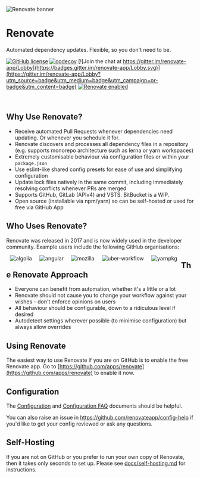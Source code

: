 ![Renovate banner](https://renovateapp.com/images/design/header_small.jpg)

# Renovate

Automated dependency updates. Flexible, so you don't need to be.

[![GitHub license](https://img.shields.io/badge/license-MIT-blue.svg)](https://raw.githubusercontent.com/renovateapp/renovate/master/license)
[![codecov](https://codecov.io/gh/renovateapp/renovate/branch/master/graph/badge.svg)](https://codecov.io/gh/renovateapp/renovate)
[![Join the chat at https://gitter.im/renovate-app/Lobby](https://badges.gitter.im/renovate-app/Lobby.svg)](https://gitter.im/renovate-app/Lobby?utm_source=badge&utm_medium=badge&utm_campaign=pr-badge&utm_content=badge)
[![Renovate enabled](https://img.shields.io/badge/renovate-enabled-brightgreen.svg)](https://renovateapp.com/)

<br />

## Why Use Renovate?

* Receive automated Pull Requests whenever dependencies need updating. Or whenever you schedule it for.
* Renovate discovers and processes all dependency files in a repository (e.g. supports
  monorepo architecture such as lerna or yarn workspaces)
* Extremely customisable behaviour via configuration files or within your `package.json`
* Use eslint-like shared config presets for ease of use and simplifying configuration
* Update lock files natively in the same commit, including immediately resolving conflicts whenever PRs are merged
* Supports GitHub, GitLab (APIv4) and VSTS. BitBucket is a WIP.
* Open source (installable via npm/yarn) so can be self-hosted or used for free via GitHub App

## Who Uses Renovate?

Renovate was released in 2017 and is now widely used in the developer community. Example users include the following GitHub organisations:

[<img align="left" src="https://avatars1.githubusercontent.com/u/2034458?s=80&v=4" alt="algolia" title="algolia" hspace="10"/>](https://github.com/algolia)
[<img align="left" src="https://avatars0.githubusercontent.com/u/139426?s=80&v=4" alt="angular" title="angular" hspace="10"/>](https://github.com/angular)
[<img align="left" src="https://avatars2.githubusercontent.com/u/131524?s=80&v=4" alt="mozilla" title="mozilla" hspace="10"/>](https://github.com/mozilla)
[<img align="left" src="https://avatars2.githubusercontent.com/u/33676472?s=80&v=4" alt="uber-workflow" title="uber-workflow" hspace="10"/>](https://github.com/uber-workflow)
[<img align="left" src="https://avatars1.githubusercontent.com/u/22247014?s=80&v=4" alt="yarnpkg" title="yarnpkg" hspace="10"/>](https://github.com/yarnpkg)

## The Renovate Approach

* Everyone can benefit from automation, whether it's a little or a lot
* Renovate should not cause you to change your workflow against your wishes - don't enforce opinions on users
* All behaviour should be configurable, down to a ridiculous level if desired
* Autodetect settings wherever possible (to minimise configuration) but always allow overrides

## Using Renovate

The easiest way to use Renovate if you are on GitHub is to enable the free Renovate app. Go to
[https://github.com/apps/renovate](https://github.com/apps/renovate) to enable
it now.

## Configuration

The
[Configuration](https://github.com/renovateapp/renovate/blob/master/docs/configuration.md)
and
[Configuration FAQ](https://github.com/renovateapp/renovate/blob/master/docs/faq.md)
documents should be helpful.

You can also raise an issue in https://github.com/renovateapp/config-help if
you'd like to get your config reviewed or ask any questions.

## Self-Hosting

If you are not on GitHub or you prefer to run your own copy of Renovate, then it takes only seconds to set up. Please see [docs/self-hosting.md](https://github.com/renovateapp/renovate/blob/master/docs/self-hosting.md) for instructions.
